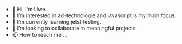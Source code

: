 - 👋 Hi, I’m Uwe.
- 👀 I’m interested in ad-technologie and javascript is my main focus.
- 🌱 I’m currently learning jetst testing.
- 💞️ I’m looking to collaborate in meaningful projects 
- 📫 How to reach me ...


